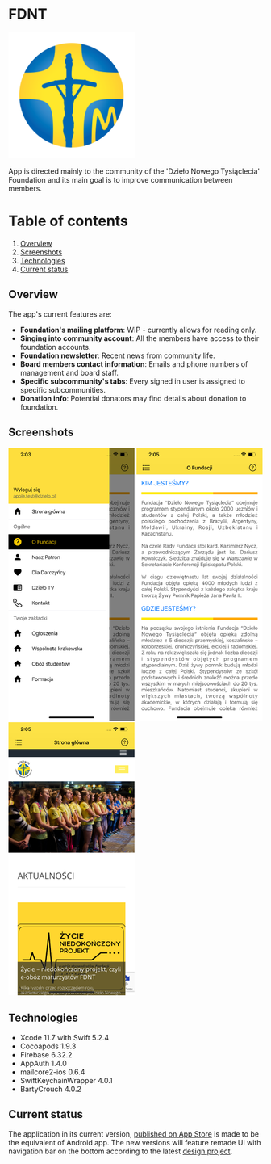 # FDNT
<img src="FDNT/Assets.xcassets/AppIcon_1024pt.imageset/AppIcon_1024pt%401x.png" width="250" height="250">

App is directed mainly to the community of the 'Dzieło Nowego Tysiąclecia' Foundation and its main goal is to improve communication between members.

# Table of contents

1. [Overview](#overview)
2. [Screenshots](#screenshots)
3. [Technologies](#technologies)
4. [Current status](#current-status)

## Overview

The app's current features are:

- **Foundation's mailing platform**: WIP - currently allows for reading only.
- **Singing into community account**: All the members have access to their foundation accounts.
- **Foundation newsletter**: Recent news from community life.
- **Board members contact information**: Emails and phone numbers of management and board staff.
- **Specific subcommunity's tabs**: Every signed in user is assigned to specific subcommunities.
- **Donation info**: Potential donators may find details about donation to foundation. 

## Screenshots
<p float="left">
  <img src="Screenshots/screenshots_sidebar.png" width="250" />
  <img src="Screenshots/screenshots_info.png" width="250" /> 
  <img src="Screenshots/screenshots_main.png" width="250" />
</p>

## Technologies

- Xcode 11.7 with Swift 5.2.4
- Cocoapods 1.9.3
- Firebase 6.32.2
- AppAuth 1.4.0
- mailcore2-ios 0.6.4
- SwiftKeychainWrapper 4.0.1
- BartyCrouch 4.0.2

## Current status

The application in its current version, [published on App Store](https://apps.apple.com/us/app/fdnt/id1515325528) is made to be the equivalent of Android app.
The new versions will feature remade UI with navigation bar on the bottom according to the latest [design project](https://xd.adobe.com/view/edb9d13d-321f-4b28-9234-a8bef5eda09d-b8ea/).
